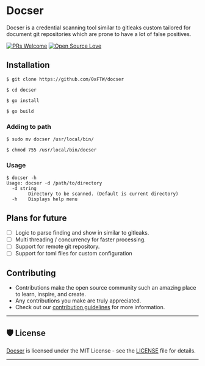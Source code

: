 # Docser

Docser is a credential scanning tool similar to gitleaks custom tailored for document git repositories which are prone to have a lot of false positives.

[![PRs Welcome](https://img.shields.io/badge/PRs-welcome-brightgreen.svg?style=flat-square)](https://github.com/0xFTW/docser/pulls)
[![Open Source Love](https://badges.frapsoft.com/os/v1/open-source.png?v=103)](https://github.com/0xFTW/)


## Installation
```
$ git clone https://github.com/0xFTW/docser

$ cd docser 

$ go install

$ go build
```

### Adding to path 

```
$ sudo mv docser /usr/local/bin/

$ chmod 755 /usr/local/bin/docser
```

### Usage

```
$ docser -h
Usage: docser -d /path/to/directory
  -d string
        Directory to be scanned. (Default is current directory)
  -h    Displays help menu
```

## Plans for future

- [ ] Logic to parse finding and show in similar to gitleaks.
- [ ] Multi threading / concurrency for faster processing.
- [ ] Support for remote git repository.
- [ ] Support for toml files for custom configuration

## Contributing

- Contributions make the open source community such an amazing place to learn, inspire, and create.
- Any contributions you make are truly appreciated.
- Check out our [contribution guidelines](/CONTRIBUTING.md) for more information.

---

## 🛡 License

[Docser](https://github.com/0xFTW/docser) is licensed under the MIT License - see the [LICENSE](LICENSE) file for details.

---